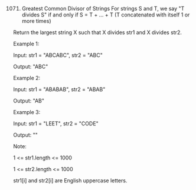 1071. Greatest Common Divisor of Strings
For strings S and T, we say "T divides S" if and only if S = T + ... + T  (T concatenated with itself 1 or more times)


Return the largest string X such that X divides str1 and X divides str2.

Example 1:

Input: str1 = "ABCABC", str2 = "ABC"

Output: "ABC"

Example 2:


Input: str1 = "ABABAB", str2 = "ABAB"

Output: "AB"

Example 3:


Input: str1 = "LEET", str2 = "CODE"

Output: ""

 

Note:


1 <= str1.length <= 1000

1 <= str2.length <= 1000

str1[i] and str2[i] are English uppercase letters.
